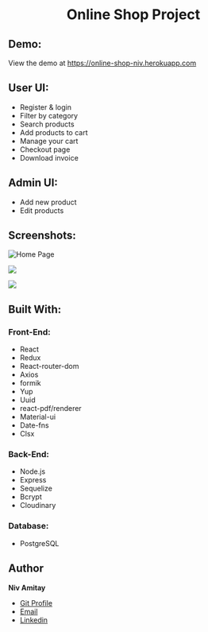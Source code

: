 <h1 align="center">Online Shop Project</h1>

## Demo:

View the demo at https://online-shop-niv.herokuapp.com

## User UI:

- Register & login
- Filter by category
- Search products
- Add products to cart
- Manage your cart
- Checkout page
- Download invoice

## Admin UI:

- Add new product
- Edit products

## Screenshots:

![Home Page](/screenshots/1.png "Home Page")

![](/screenshots/2.png)

![](/screenshots/3.png)

## Built With:

### Front-End:

- React
- Redux
- React-router-dom
- Axios
- formik
- Yup
- Uuid
- react-pdf/renderer
- Material-ui
- Date-fns
- Clsx

### Back-End:

- Node.js
- Express
- Sequelize
- Bcrypt
- Cloudinary

### Database:

- PostgreSQL

## Author

**Niv Amitay**

- [Git Profile](https://github.com/nivamitay1 "Niv Amitay")
- [Email](mailto:nivamitay1@gmail.com)
- [Linkedin](http://www.linkedin.com/in/niv-amitay-393231206)

